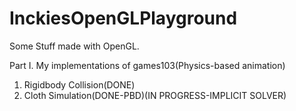 # InckiesOpenGLPlayground
 Some Stuff made with OpenGL.

Part I. My implementations of games103(Physics-based animation)
1. Rigidbody Collision(DONE)
2. Cloth Simulation(DONE-PBD)(IN PROGRESS-IMPLICIT SOLVER)
